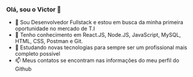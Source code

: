 ### Olá, sou o Victor 👋

- 🔭 Sou Desenvolvedor Fullstack e estou em busca da minha primeira oportunidade no mercado de T.I
- 🌱 Tenho conhecimento em React.JS, Node.JS, JavaScript, MySQL, HTML, CSS, Postman e Git.
- 👯 Estudando novas tecnologias para sempre ser um profissional mais completo possível
- 📫 Meus contatos se encontram nas informações do meu perfil do Github

